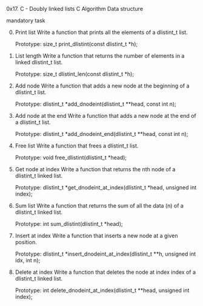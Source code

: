 0x17. C - Doubly linked lists
C
Algorithm
Data structure

mandatory task

0. Print list
Write a function that prints all the elements of a dlistint_t list.

	Prototype: size_t print_dlistint(const dlistint_t *h);

1. List length
Write a function that returns the number of elements in a linked dlistint_t list.

	Prototype: size_t dlistint_len(const dlistint_t *h);

2. Add node
Write a function that adds a new node at the beginning of a dlistint_t list.

	Prototype: dlistint_t *add_dnodeint(dlistint_t **head, const int n);

3. Add node at the end
Write a function that adds a new node at the end of a dlistint_t list.

	Prototype: dlistint_t *add_dnodeint_end(dlistint_t **head, const int n);

4. Free list
Write a function that frees a dlistint_t list.

	Prototype: void free_dlistint(dlistint_t *head);

5. Get node at index
Write a function that returns the nth node of a dlistint_t linked list.

	Prototype: dlistint_t *get_dnodeint_at_index(dlistint_t *head, unsigned int index);

6. Sum list
Write a function that returns the sum of all the data (n) of a dlistint_t linked list.

	Prototype: int sum_dlistint(dlistint_t *head);

7. Insert at index
Write a function that inserts a new node at a given position.

	Prototype: dlistint_t *insert_dnodeint_at_index(dlistint_t **h, unsigned int idx, int n);

8. Delete at index
Write a function that deletes the node at index index of a dlistint_t linked list.

	Prototype: int delete_dnodeint_at_index(dlistint_t **head, unsigned int index);

